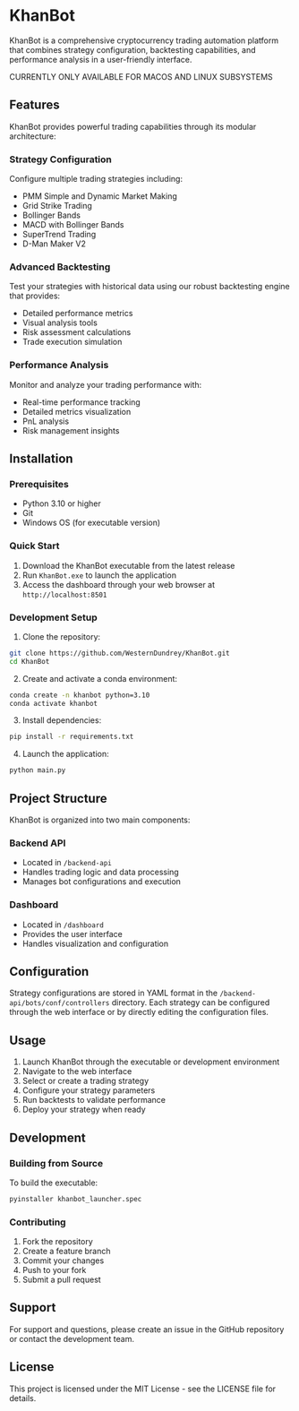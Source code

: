 # KhanBot

KhanBot is a comprehensive cryptocurrency trading automation platform that combines strategy configuration, backtesting capabilities, and performance analysis in a user-friendly interface.

CURRENTLY ONLY AVAILABLE FOR MACOS AND LINUX SUBSYSTEMS

## Features

KhanBot provides powerful trading capabilities through its modular architecture:

### Strategy Configuration
Configure multiple trading strategies including:
- PMM Simple and Dynamic Market Making
- Grid Strike Trading
- Bollinger Bands
- MACD with Bollinger Bands
- SuperTrend Trading
- D-Man Maker V2

### Advanced Backtesting
Test your strategies with historical data using our robust backtesting engine that provides:
- Detailed performance metrics
- Visual analysis tools
- Risk assessment calculations
- Trade execution simulation

### Performance Analysis
Monitor and analyze your trading performance with:
- Real-time performance tracking
- Detailed metrics visualization
- PnL analysis
- Risk management insights

## Installation

### Prerequisites
- Python 3.10 or higher
- Git
- Windows OS (for executable version)

### Quick Start
1. Download the KhanBot executable from the latest release
2. Run `KhanBot.exe` to launch the application
3. Access the dashboard through your web browser at `http://localhost:8501`

### Development Setup
1. Clone the repository:
```bash
git clone https://github.com/WesternDundrey/KhanBot.git
cd KhanBot
```

2. Create and activate a conda environment:
```bash
conda create -n khanbot python=3.10
conda activate khanbot
```

3. Install dependencies:
```bash
pip install -r requirements.txt
```

4. Launch the application:
```bash
python main.py
```

## Project Structure

KhanBot is organized into two main components:

### Backend API
- Located in `/backend-api`
- Handles trading logic and data processing
- Manages bot configurations and execution

### Dashboard
- Located in `/dashboard`
- Provides the user interface
- Handles visualization and configuration

## Configuration

Strategy configurations are stored in YAML format in the `/backend-api/bots/conf/controllers` directory. Each strategy can be configured through the web interface or by directly editing the configuration files.

## Usage

1. Launch KhanBot through the executable or development environment
2. Navigate to the web interface
3. Select or create a trading strategy
4. Configure your strategy parameters
5. Run backtests to validate performance
6. Deploy your strategy when ready

## Development

### Building from Source
To build the executable:
```bash
pyinstaller khanbot_launcher.spec
```

### Contributing
1. Fork the repository
2. Create a feature branch
3. Commit your changes
4. Push to your fork
5. Submit a pull request

## Support

For support and questions, please create an issue in the GitHub repository or contact the development team.

## License

This project is licensed under the MIT License - see the LICENSE file for details.
